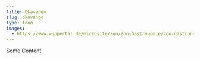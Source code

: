 ```yaml
---
title: Okavango
slug: okavango
type: food
images:
  - https://www.wuppertal.de/microsite/zoo/Zoo-Gastronomie/zoo-gastronomie.php.media/202834/DSC_5694.jpg.scaled/88f2108da068269cfedc2d1d06a455be.jpg
---
```

Some Content
